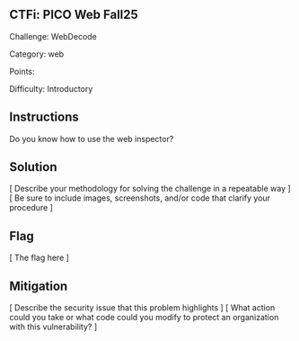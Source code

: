## CTFi: PICO Web Fall25 
Challenge: WebDecode

Category: web

Points:

Difficulty:   Introductory 

## Instructions

Do you know how to use the web inspector?

## Solution

[ Describe your methodology for solving the challenge in a repeatable way ]
[ Be sure to include images, screenshots, and/or code that clarify your procedure ]

## Flag

[ The flag here ]

## Mitigation

[ Describe the security issue that this problem highlights ]
[ What action could you take or what code could you modify to protect an organization with this vulnerability? ]
